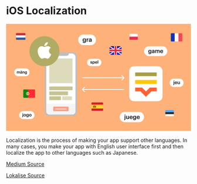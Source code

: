 # iOS Localization

<img src="iOS_localization.jpg">



Localization is the process of making your app support other languages. In many cases, you make your app with English user interface first and then localize the app to other languages such as Japanese. 



[Medium Source](https://medium.com/lean-localization/ios-localization-tutorial-938231f9f881)

[Lokalise Source](https://lokalise.com/blog/getting-started-with-ios-localization)
